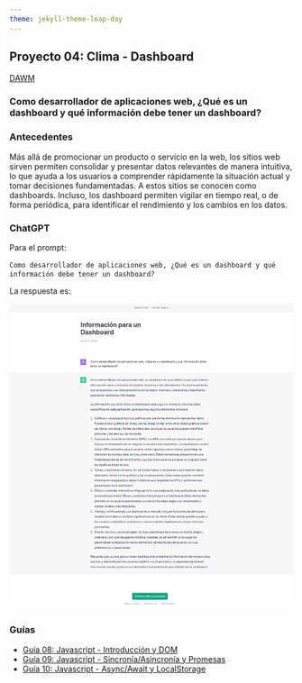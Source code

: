 ```yaml
---
theme: jekyll-theme-leap-day
---
```


## Proyecto 04: Clima - Dashboard

[DAWM](/DAWM/)

### Como desarrollador de aplicaciones web, ¿Qué es un dashboard y qué información debe tener un dashboard?

### Antecedentes

Más allá de promocionar un producto o servicio en la web, los sitios web sirven permiten consolidar y presentar datos relevantes de manera intuitiva, lo que ayuda a los usuarios a comprender rápidamente la situación actual y tomar decisiones fundamentadas. A estos sitios se conocen como dashboards. Incluso, los dashboard permiten vigilar en tiempo real, o de forma periódica, para identificar el rendimiento y los cambios en los datos.

### ChatGPT

Para el prompt: 

```
Como desarrollador de aplicaciones web, ¿Qué es un dashboard y qué información debe tener un dashboard?
```
La respuesta es:

![respuesta](archivos/proyecto05-pregunta.png)

### Guías

* [Guía 08: Javascript - Introducción y DOM](/DAWM/guias/2023/guia08)
* [Guía 09: Javascript - Sincronía/Asincronía y Promesas](/DAWM/guias/2023/guia09)
* [Guía 10: Javascript - Async/Await y LocalStorage](/DAWM/guias/2023/guia10)